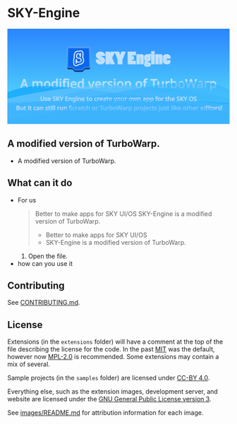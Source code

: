 # SKY-Engine

![Tux, SKY Engine Title](/SKYEngineTitle.png)

## **A modified version of TurboWarp.**

*   A modified version of TurboWarp.

## What can it do
*    For us
     > Better to make apps for SKY UI/OS
     > SKY-Engine is a modified version of TurboWarp.
     > - Better to make apps for SKY UI/OS
     > - SKY-Engine is a modified version of TurboWarp.
     1.  Open the file.
*  how can you use it


## Contributing

See [CONTRIBUTING.md](CONTRIBUTING.md).

## License

Extensions (in the `extensions` folder) will have a comment at the top of the file describing the license for the code. In the past [MIT](./licenses/MIT.txt) was the default, however now [MPL-2.0](./licenses/MPL-2.0.txt) is recommended. Some extensions may contain a mix of several.

Sample projects (in the `samples` folder) are licensed under [CC-BY 4.0](./licenses/CC-BY-4.0.txt).

Everything else, such as the extension images, development server, and website are licensed under the [GNU General Public License version 3](licenses/GPL-3.0.txt).

See [images/README.md](images/README.md) for attribution information for each image.
